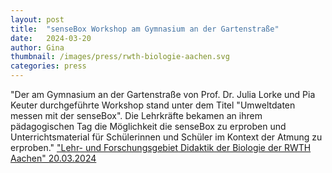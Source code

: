 ```yaml
---
layout: post
title:  "senseBox Workshop am Gymnasium an der Gartenstraße"
date:   2024-03-20
author: Gina
thumbnail: /images/press/rwth-biologie-aachen.svg
categories: press
---
```

"Der am Gymnasium an der Gartenstraße von Prof. Dr. Julia Lorke und Pia Keuter durchgeführte Workshop stand unter dem Titel "Umweltdaten messen mit der senseBox". Die Lehrkräfte bekamen an ihrem pädagogischen Tag die Möglichkeit die senseBox zu erproben und Unterrichtsmaterial für Schülerinnen und Schüler im Kontext der Atmung zu erproben."
<a href="https://www.biologiedidaktik.rwth-aachen.de/cms/biologiedidaktik/das-lehr-und-forschungsgebiet/aktuelle-meldungen/~bgwdnu/sensebox-workshop/">"Lehr- und Forschungsgebiet Didaktik der Biologie der RWTH Aachen" 20.03.2024</a>
